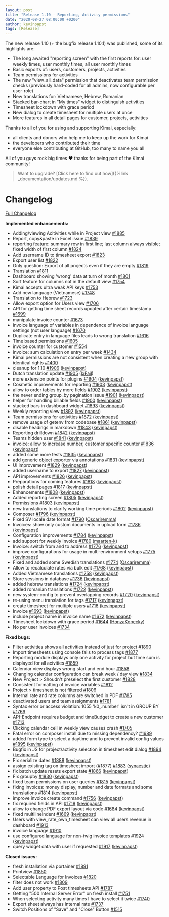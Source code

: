```yaml
---
layout: post
title: "Release 1.10 - Reporting, Activity permissions"
date: "2020-08-27 08:00:00 +0200"
author: kevinpapst
tags: [Release]
---
```


The new release 1.10 (+ the bugfix release 1.10.1) was published, some of its highlights are:

- The long awaited "reporting screen" with the first reports for: user weekly times, user monthly times, all user monthly times
- Basic exports of: users, customers, projects, activities
- Team permissions for activities
- The new "view_all_data" permission that deactivates team permission checks (previously hard-coded for all admins, now configurable per user-role)
- New translations for: Vietnamese, Hebrew, Romanian
- Stacked bar-chart in "My times" widget to distinguish activities
- Timesheet lockdown with grace period
- New dialog to create timesheet for multiple users at once
- More features in all detail pages for customer, projects, activities

Thanks to all of you for using and supporting Kimai, especially:
- all clients and donors who help me to keep up the work for Kimai
- the developers who contributed their time
- everyone else contributing at GitHub, too many to name you all 

All of you guys rock big times ❤️ thanks for being part of the Kimai community!

> Want to upgrade? [Click here to find out how]({%link _documentation/updates.md %}).

# Changelog

[Full Changelog](https://github.com/kevinpapst/kimai2/compare/1.9...1.10.1)

**Implemented enhancements:**

- Adding/viewing Acitivities while in Project view  [\#1885](https://github.com/kevinpapst/kimai2/issues/1885)
- Report, copy&paste in Excel issue [\#1839](https://github.com/kevinpapst/kimai2/issues/1839)
- reporting feature: summary row in first line; last column always visible; fixed width of first column [\#1824](https://github.com/kevinpapst/kimai2/issues/1824)
- Add username ID to timesheet export [\#1823](https://github.com/kevinpapst/kimai2/issues/1823)
- Export user list [\#1822](https://github.com/kevinpapst/kimai2/issues/1822)
- Only question: Export of all projects even if they are empty [\#1819](https://github.com/kevinpapst/kimai2/issues/1819)
- Translation [\#1811](https://github.com/kevinpapst/kimai2/issues/1811)
- Dashboard showing 'wrong' data at turn of month [\#1801](https://github.com/kevinpapst/kimai2/issues/1801)
- Sort feature for columns not in the default view [\#1754](https://github.com/kevinpapst/kimai2/issues/1754)
- Kimai accepts ultra weak API keys [\#1753](https://github.com/kevinpapst/kimai2/issues/1753)
- Add new language \(Vietnamese\) [\#1748](https://github.com/kevinpapst/kimai2/issues/1748)
- Translation to Hebrew [\#1723](https://github.com/kevinpapst/kimai2/issues/1723)
- Allow export option for Users view [\#1706](https://github.com/kevinpapst/kimai2/issues/1706)
- API for getting time sheet records updated after certain timestamp [\#1699](https://github.com/kevinpapst/kimai2/issues/1699)
- manipulate invoice counter [\#1673](https://github.com/kevinpapst/kimai2/issues/1673)
- invoice language of variables in dependence of invoice language settings \(not user language\) [\#1670](https://github.com/kevinpapst/kimai2/issues/1670)
- Duplicate entry in language files leads to wrong translation [\#1616](https://github.com/kevinpapst/kimai2/issues/1616)
- Time based permissions [\#1605](https://github.com/kevinpapst/kimai2/issues/1605)
- invoice counter for customer [\#1554](https://github.com/kevinpapst/kimai2/issues/1554)
- invoice: sum calculation on entry per week [\#1434](https://github.com/kevinpapst/kimai2/issues/1434)
- Kimai permissions are not consistent when creating a new group with identical rights [\#1400](https://github.com/kevinpapst/kimai2/issues/1400)
- cleanup for 1.10 [\#1906](https://github.com/kevinpapst/kimai2/pull/1906) ([kevinpapst](https://github.com/kevinpapst))
- Dutch translation update [\#1905](https://github.com/kevinpapst/kimai2/pull/1905) ([IxFail](https://github.com/IxFail))
- more extension points for plugins [\#1904](https://github.com/kevinpapst/kimai2/pull/1904) ([kevinpapst](https://github.com/kevinpapst))
- Cosmetic improvements for reporting [\#1903](https://github.com/kevinpapst/kimai2/pull/1903) ([kevinpapst](https://github.com/kevinpapst))
- allow to order tables by more fields [\#1902](https://github.com/kevinpapst/kimai2/pull/1902) ([kevinpapst](https://github.com/kevinpapst))
- the never ending group\_by pagination issue [\#1901](https://github.com/kevinpapst/kimai2/pull/1901) ([kevinpapst](https://github.com/kevinpapst))
- helper for handling billable fields [\#1900](https://github.com/kevinpapst/kimai2/pull/1900) ([kevinpapst](https://github.com/kevinpapst))
- stacked bars in dashboard widget [\#1893](https://github.com/kevinpapst/kimai2/pull/1893) ([kevinpapst](https://github.com/kevinpapst))
- Weekly reporting view [\#1892](https://github.com/kevinpapst/kimai2/pull/1892) ([kevinpapst](https://github.com/kevinpapst))
- Team permissions for activities [\#1872](https://github.com/kevinpapst/kimai2/pull/1872) ([kevinpapst](https://github.com/kevinpapst))
- remove usage of getenv from codebase [\#1861](https://github.com/kevinpapst/kimai2/pull/1861) ([kevinpapst](https://github.com/kevinpapst))
- disable headings in markdown [\#1843](https://github.com/kevinpapst/kimai2/pull/1843) ([kevinpapst](https://github.com/kevinpapst))
- Reporting drilldown [\#1842](https://github.com/kevinpapst/kimai2/pull/1842) ([kevinpapst](https://github.com/kevinpapst))
- Teams hidden user [\#1841](https://github.com/kevinpapst/kimai2/pull/1841) ([kevinpapst](https://github.com/kevinpapst))
- invoice: allow to increase number, customer specific counter [\#1836](https://github.com/kevinpapst/kimai2/pull/1836) ([kevinpapst](https://github.com/kevinpapst))
- added some more tests [\#1835](https://github.com/kevinpapst/kimai2/pull/1835) ([kevinpapst](https://github.com/kevinpapst))
- add generic object exporter via annotations [\#1831](https://github.com/kevinpapst/kimai2/pull/1831) ([kevinpapst](https://github.com/kevinpapst))
- UI improvement [\#1829](https://github.com/kevinpapst/kimai2/pull/1829) ([kevinpapst](https://github.com/kevinpapst))
- added username to export [\#1827](https://github.com/kevinpapst/kimai2/pull/1827) ([kevinpapst](https://github.com/kevinpapst))
- API improvements [\#1826](https://github.com/kevinpapst/kimai2/pull/1826) ([kevinpapst](https://github.com/kevinpapst))
- Preparations for coming features [\#1818](https://github.com/kevinpapst/kimai2/pull/1818) ([kevinpapst](https://github.com/kevinpapst))
- polish detail pages [\#1817](https://github.com/kevinpapst/kimai2/pull/1817) ([kevinpapst](https://github.com/kevinpapst))
- Enhancements [\#1808](https://github.com/kevinpapst/kimai2/pull/1808) ([kevinpapst](https://github.com/kevinpapst))
- Added reporting screen [\#1805](https://github.com/kevinpapst/kimai2/pull/1805) ([kevinpapst](https://github.com/kevinpapst))
- Permissions [\#1803](https://github.com/kevinpapst/kimai2/pull/1803) ([kevinpapst](https://github.com/kevinpapst))
- new translations to clarify working time periods [\#1802](https://github.com/kevinpapst/kimai2/pull/1802) ([kevinpapst](https://github.com/kevinpapst))
- Composer [\#1796](https://github.com/kevinpapst/kimai2/pull/1796) ([kevinpapst](https://github.com/kevinpapst))
- Fixed SV locale date format [\#1790](https://github.com/kevinpapst/kimai2/pull/1790) ([Oscariremma](https://github.com/Oscariremma))
- Invoices: show only custom documents in upload form [\#1786](https://github.com/kevinpapst/kimai2/pull/1786) ([kevinpapst](https://github.com/kevinpapst))
- Configuration improvements [\#1784](https://github.com/kevinpapst/kimai2/pull/1784) ([kevinpapst](https://github.com/kevinpapst))
- add support for weekly invoice [\#1780](https://github.com/kevinpapst/kimai2/pull/1780) ([maarten-k](https://github.com/maarten-k))
- Invoice: switch from and to address [\#1776](https://github.com/kevinpapst/kimai2/pull/1776) ([kevinpapst](https://github.com/kevinpapst))
- improve configurations for usage in multi-environment setups [\#1775](https://github.com/kevinpapst/kimai2/pull/1775) ([kevinpapst](https://github.com/kevinpapst))
- Fixed and added some Swedish translations [\#1774](https://github.com/kevinpapst/kimai2/pull/1774) ([Oscariremma](https://github.com/Oscariremma))
- Allow to recalculate rates via bulk edit [\#1768](https://github.com/kevinpapst/kimai2/pull/1768) ([kevinpapst](https://github.com/kevinpapst))
- Added Vietnamese translations [\#1758](https://github.com/kevinpapst/kimai2/pull/1758) ([kevinpapst](https://github.com/kevinpapst))
- Store sessions in database [\#1736](https://github.com/kevinpapst/kimai2/pull/1736) ([kevinpapst](https://github.com/kevinpapst))
- added hebrew translations [\#1724](https://github.com/kevinpapst/kimai2/pull/1724) ([kevinpapst](https://github.com/kevinpapst))
- added romanian translations [\#1722](https://github.com/kevinpapst/kimai2/pull/1722) ([kevinpapst](https://github.com/kevinpapst))
- new system-config to prevent overlapping records [\#1720](https://github.com/kevinpapst/kimai2/pull/1720) ([kevinpapst](https://github.com/kevinpapst))
- re-using menu translation for tags [\#1717](https://github.com/kevinpapst/kimai2/pull/1717) ([kevinpapst](https://github.com/kevinpapst))
- create timesheet for multiple users [\#1716](https://github.com/kevinpapst/kimai2/pull/1716) ([kevinpapst](https://github.com/kevinpapst))
- Invoice [\#1693](https://github.com/kevinpapst/kimai2/pull/1693) ([kevinpapst](https://github.com/kevinpapst))
- include project name in invoice name [\#1672](https://github.com/kevinpapst/kimai2/pull/1672) ([kevinpapst](https://github.com/kevinpapst))
- Timesheet lockdown with grace period [\#1644](https://github.com/kevinpapst/kimai2/pull/1644) ([HonzaKopecky](https://github.com/HonzaKopecky))
- No per user invoices [\#1734](https://github.com/kevinpapst/kimai2/issues/1734)

**Fixed bugs:**

- Filter activities shows all activities instead of just for project [\#1890](https://github.com/kevinpapst/kimai2/issues/1890)
- Import timesheets using console fails to process tags [\#1877](https://github.com/kevinpapst/kimai2/issues/1877)
- Reporting module displays only one activity for project but time sum is displayed for all acivities [\#1859](https://github.com/kevinpapst/kimai2/issues/1859)
- Calendar view displays wrong start and end hour [\#1858](https://github.com/kevinpapst/kimai2/issues/1858)
- Changing calendar configuration can break week / day view [\#1834](https://github.com/kevinpapst/kimai2/issues/1834)
- New Project \> Shoudn't preselect the first customer [\#1828](https://github.com/kevinpapst/kimai2/issues/1828)
- Consistent formatting of invoice variables [\#1812](https://github.com/kevinpapst/kimai2/issues/1812)
- Project \> timesheet is not filtered [\#1806](https://github.com/kevinpapst/kimai2/issues/1806)
- Internal rate and rate columns are switched in PDF [\#1785](https://github.com/kevinpapst/kimai2/issues/1785)
- deactivated users and team assignments [\#1781](https://github.com/kevinpapst/kimai2/issues/1781)
- Syntax error or access violation: 1055 'k0\_.number' isn't in GROUP BY [\#1769](https://github.com/kevinpapst/kimai2/issues/1769)
- API-Endpoint requires budget and timeBudget to create a new customer [\#1713](https://github.com/kevinpapst/kimai2/issues/1713)
- Clicking calendar cell in weekly view causes crash [\#1705](https://github.com/kevinpapst/kimai2/issues/1705)
- Fatal error on composer install due to missing dependency? [\#1689](https://github.com/kevinpapst/kimai2/issues/1689)
- added form type to select a daytime and to prevent invalid config values [\#1895](https://github.com/kevinpapst/kimai2/pull/1895) ([kevinpapst](https://github.com/kevinpapst))
- Bugfix in JS for project/activity selection in timesheet edit dialog [\#1894](https://github.com/kevinpapst/kimai2/pull/1894) ([kevinpapst](https://github.com/kevinpapst))
- Fix serialize dates [\#1888](https://github.com/kevinpapst/kimai2/pull/1888) ([kevinpapst](https://github.com/kevinpapst))
- assign existing tag on timesheet import \(\#1877\) [\#1883](https://github.com/kevinpapst/kimai2/pull/1883) ([synaestic](https://github.com/synaestic))
- fix batch update resets export state [\#1866](https://github.com/kevinpapst/kimai2/pull/1866) ([kevinpapst](https://github.com/kevinpapst))
- Fix groupby [\#1830](https://github.com/kevinpapst/kimai2/pull/1830) ([kevinpapst](https://github.com/kevinpapst))
- fixed team permissions on user queries [\#1815](https://github.com/kevinpapst/kimai2/pull/1815) ([kevinpapst](https://github.com/kevinpapst))
- fixing invoices: money display, number and date formats and some translations [\#1814](https://github.com/kevinpapst/kimai2/pull/1814) ([kevinpapst](https://github.com/kevinpapst))
- improve invoice create command [\#1756](https://github.com/kevinpapst/kimai2/pull/1756) ([kevinpapst](https://github.com/kevinpapst))
- fix required fields in API [\#1718](https://github.com/kevinpapst/kimai2/pull/1718) ([kevinpapst](https://github.com/kevinpapst))
- allow to change PDF export layout via code [\#1684](https://github.com/kevinpapst/kimai2/pull/1684) ([kevinpapst](https://github.com/kevinpapst))
- fixed multilineIndent [\#1669](https://github.com/kevinpapst/kimai2/pull/1669) ([kevinpapst](https://github.com/kevinpapst))
- Users with view\_rate\_own\_timesheet can view all users revenue in dashboard [\#1913](https://github.com/kevinpapst/kimai2/issues/1913)
- invoice language [\#1910](https://github.com/kevinpapst/kimai2/issues/1910)
- use configured language for non-twig invoice templates [\#1924](https://github.com/kevinpapst/kimai2/pull/1924) ([kevinpapst](https://github.com/kevinpapst))
- query widget data with user if requested [\#1917](https://github.com/kevinpapst/kimai2/pull/1917) ([kevinpapst](https://github.com/kevinpapst))

**Closed issues:**

- fresh installation via portainer [\#1891](https://github.com/kevinpapst/kimai2/issues/1891)
- Printview [\#1850](https://github.com/kevinpapst/kimai2/issues/1850)
- Selectable Language for Invoices [\#1820](https://github.com/kevinpapst/kimai2/issues/1820)
- filter does not work [\#1809](https://github.com/kevinpapst/kimai2/issues/1809)
- Add user property to Post timesheets API [\#1787](https://github.com/kevinpapst/kimai2/issues/1787)
- Getting "500 Internal Server Error" on fresh install [\#1751](https://github.com/kevinpapst/kimai2/issues/1751)
- When selecting activity many times I have to select it twice [\#1740](https://github.com/kevinpapst/kimai2/issues/1740)
- Export sheet always has internal rate [\#1737](https://github.com/kevinpapst/kimai2/issues/1737)
- Switch Positions of "Save" and "Close" Button  [\#1515](https://github.com/kevinpapst/kimai2/issues/1515)
